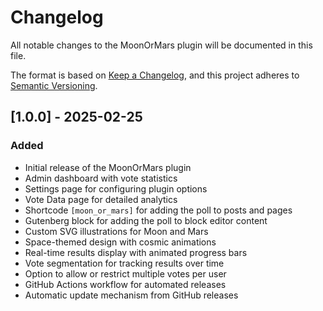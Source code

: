 # Changelog

All notable changes to the MoonOrMars plugin will be documented in this file.

The format is based on [Keep a Changelog](https://keepachangelog.com/en/1.0.0/),
and this project adheres to [Semantic Versioning](https://semver.org/spec/v2.0.0.html).

## [1.0.0] - 2025-02-25

### Added
- Initial release of the MoonOrMars plugin
- Admin dashboard with vote statistics
- Settings page for configuring plugin options
- Vote Data page for detailed analytics
- Shortcode `[moon_or_mars]` for adding the poll to posts and pages
- Gutenberg block for adding the poll to block editor content
- Custom SVG illustrations for Moon and Mars
- Space-themed design with cosmic animations
- Real-time results display with animated progress bars
- Vote segmentation for tracking results over time
- Option to allow or restrict multiple votes per user
- GitHub Actions workflow for automated releases
- Automatic update mechanism from GitHub releases
